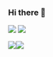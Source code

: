 ### Hi there 👋
![](https://komarev.com/ghpvc/?username=wahyuzero&color=green)
<img src="https://profile-counter.glitch.me/sagar-viradiya/count.svg" />
<div style = "display: flex; flex-direction: row;">
<img src="https://github-readme-stats.vercel.app/api?username=wahyuzero"/>
<img src="https://github-readme-stats.vercel.app/api/top-langs/?username=wahyuzero"/>
</div>
